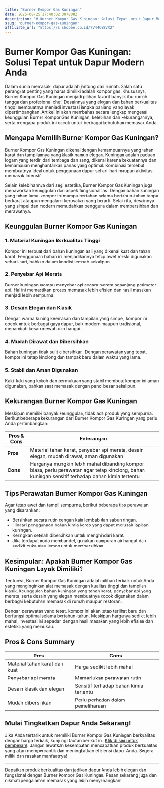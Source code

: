 ```yaml
---
title: "Burner Kompor Gas Kuningan"
date: 2025-08-25T17:40:02.307808Z
description: "# Burner Kompor Gas Kuningan: Solusi Tepat untuk Dapur Modern Anda..."
slug: "burner-kompor-gas-kuningan"
affiliate_url: "https://s.shopee.co.id/7V44C68VX2"
---
```

# Burner Kompor Gas Kuningan: Solusi Tepat untuk Dapur Modern Anda

Dalam dunia memasak, dapur adalah jantung dari rumah. Salah satu perangkat penting yang harus dimiliki adalah kompor gas. Khususnya, Burner Kompor Gas Kuningan menjadi pilihan favorit banyak ibu rumah tangga dan profesional chef. Desainnya yang elegan dan bahan berkualitas tinggi membuatnya menjadi investasi jangka panjang yang layak dipertimbangkan. Artikel ini akan membahas secara lengkap mengenai keunggulan Burner Kompor Gas Kuningan, kelebihan dan kekurangannya, serta mengapa produk ini cocok untuk berbagai kebutuhan memasak Anda.

## Mengapa Memilih Burner Kompor Gas Kuningan?

Burner Kompor Gas Kuningan dikenal dengan kemampuannya yang tahan karat dan tampilannya yang klasik namun elegan. Kuningan adalah paduan logam yang terdiri dari tembaga dan seng, dikenal karena kekuatannya dan kemampuan menghantarkan panas yang optimal. Kombinasi tersebut membuatnya ideal untuk penggunaan dapur sehari-hari maupun aktivitas memasak intensif.

Selain kelebihannya dari segi estetika, Burner Kompor Gas Kuningan juga menawarkan keunggulan dari aspek fungsionalitas. Dengan bahan kuningan yang tahan lama, kompor ini mampu bertahan selama bertahun-tahun tanpa berkarat ataupun mengalami kerusakan yang berarti. Selain itu, desainnya yang simpel dan modern memudahkan pengguna dalam membersihkan dan merawatnya.

## Keunggulan Burner Kompor Gas Kuningan

### 1. Material Kuningan Berkualitas Tinggi
Kompor ini terbuat dari bahan kuningan asli yang dikenal kuat dan tahan karat. Penggunaan bahan ini menjadikannya tetap awet meski digunakan sehari-hari, bahkan dalam kondisi lembab sekalipun.

### 2. Penyebar Api Merata
Burner kuningan mampu menyebar api secara merata sepanjang perimeter api. Hal ini memastikan proses memasak lebih efisien dan hasil masakan menjadi lebih sempurna.

### 3. Desain Elegan dan Klasik
Dengan warna kuning keemasan dan tampilan yang simpel, kompor ini cocok untuk berbagai gaya dapur, baik modern maupun tradisional, menambah kesan mewah dan hangat.

### 4. Mudah Dirawat dan Dibersihkan
Bahan kuningan tidak sulit dibersihkan. Dengan perawatan yang tepat, kompor ini tetap kinclong dan tampak baru dalam waktu yang lama.

### 5. Stabil dan Aman Digunakan
Kaki-kaki yang kokoh dan permukaan yang stabil membuat kompor ini aman digunakan, bahkan saat memasak dengan panci besar sekalipun.

## Kekurangan Burner Kompor Gas Kuningan

Meskipun memiliki banyak keunggulan, tidak ada produk yang sempurna. Berikut beberapa kekurangan dari Burner Kompor Gas Kuningan yang perlu Anda pertimbangkan:

| **Pros & Cons** | **Keterangan** |
|------------------|----------------|
| **Pros** | Material tahan karat, penyebar api merata, desain elegan, mudah dirawat, aman digunakan |
| **Cons** | Harganya mungkin lebih mahal dibanding kompor biasa, perlu perawatan agar tetap kinclong, bahan kuningan sensitif terhadap bahan kimia tertentu |

## Tips Perawatan Burner Kompor Gas Kuningan

Agar tetap awet dan tampil sempurna, berikut beberapa tips perawatan yang disarankan:

- Bersihkan secara rutin dengan kain lembab dan sabun ringan.
- Hindari penggunaan bahan kimia keras yang dapat merusak lapisan kuningan.
- Keringkan setelah dibersihkan untuk menghindari karat.
- Jika terdapat noda membandel, gunakan campuran air hangat dan sedikit cuka atau lemon untuk membersihkan.

## Kesimpulan: Apakah Burner Kompor Gas Kuningan Layak Dimiliki?

Tentunya, Burner Kompor Gas Kuningan adalah pilihan terbaik untuk Anda yang menginginkan alat memasak dengan kualitas tinggi dan tampilan klasik. Keunggulan bahan kuningan yang tahan karat, penyebar api yang merata, serta desain yang elegan membuatnya cocok digunakan dalam berbagai kebutuhan memasak di rumah maupun restoran.

Dengan perawatan yang tepat, kompor ini akan tetap terlihat baru dan berfungsi optimal selama bertahun-tahun. Meskipun harganya sedikit lebih mahal, investasi ini sepadan dengan hasil masakan yang lebih efisien dan estetika yang memukau.

## Pros & Cons Summary

| **Pros** | **Cons** |
|-----------|-----------|
| Material tahan karat dan kuat | Harga sedikit lebih mahal |
| Penyebar api merata | Memerlukan perawatan rutin |
| Desain klasik dan elegan | Sensitif terhadap bahan kimia tertentu |
| Mudah dibersihkan | Perlu perhatian dalam pemeliharaan |

## Mulai Tingkatkan Dapur Anda Sekarang!

Jika Anda tertarik untuk memiliki Burner Kompor Gas Kuningan berkualitas dengan harga terbaik, kunjungi tautan berikut ini: [Klik di sini untuk pembelian!](https://s.shopee.co.id/7V44C68VX2). Jangan lewatkan kesempatan mendapatkan produk berkualitas yang akan mempercantik dan meningkatkan efisiensi dapur Anda. Segera miliki dan rasakan manfaatnya!

---

Dapatkan produk berkualitas dan jadikan dapur Anda lebih elegan dan fungsional dengan Burner Kompor Gas Kuningan. Pesan sekarang juga dan nikmati pengalaman memasak yang lebih menyenangkan!